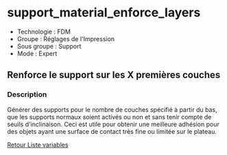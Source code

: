 # support_material_enforce_layers

* Technologie : FDM
* Groupe : Réglages de l'Impression
* Sous groupe : Support 
* Mode : Expert

## Renforce le support sur les X premières couches

### Description

Générer des supports pour le nombre de couches spécifié à partir du bas, que les supports normaux soient activés ou non et sans tenir compte de seuils d'inclinaison.
Ceci est utile pour obtenir une meilleure adhésion pour des objets ayant une surface de contact très fine ou limitée sur le plateau.

[Retour Liste variables](variable_list.md)